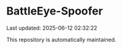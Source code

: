 # BattleEye-Spoofer

Last updated: 2025-06-12 02:32:22

This repository is automatically maintained.
